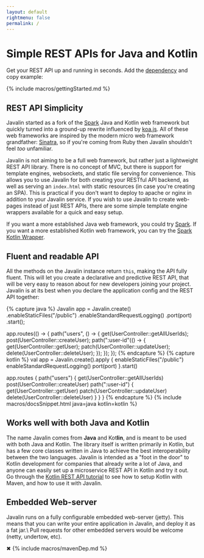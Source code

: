 ```yaml
---
layout: default
rightmenu: false
permalink: /
---
```


<h1 class="no-margin-top">Simple REST APIs for Java and Kotlin</h1>

Get your REST API up and running in seconds.
Add the <a id="dependency-modal-link" href="/download">dependency</a> and copy example:

{% include macros/gettingStarted.md %}

## REST API Simplicity
Javalin started as a fork of the [Spark](http://sparkjava.com) Java and Kotlin web framework but quickly
turned into a ground-up rewrite influenced by [koa.js](http://koajs.com/#application).
All of these web frameworks are inspired by the modern micro web framework
grandfather: [Sinatra](http://www.sinatrarb.com/), so if you're coming from Ruby then
Javalin shouldn't feel *too* unfamiliar.

Javalin is not aiming to be a full web framework, but rather
just a lightweight REST API library. There is no concept of MVC,
but there is support for template engines, websockets, and static file serving for convenience.
This allows you to use Javalin for both creating your RESTful API backend, as well as serving
an `index.html` with static resources (in case you're creating an SPA). This is practical
if you don't want to deploy to apache or nginx in addition to your Javalin service.
If you wish to use Javalin to create web-pages instead of just REST APIs,
there are some simple template engine wrappers available for a quick and easy setup.

If you want a more established Java web framework, you could try [Spark](https://github.com/perwendel/spark).
If you want a more established Kotlin web framework, you can try the [Spark Kotlin Wrapper](https://github.com/perwendel/spark-kotlin).

## Fluent and readable API
All the methods on the Javalin instance return `this`, making the API fully fluent. 
This will let you create a declarative and predictive REST API, 
that will be very easy to reason about for new developers joining your project. Javalin
is at its best when you declare the application config and the REST API
together:

{% capture java %}
Javalin app = Javalin.create()
    .enableStaticFiles("/public")
    .enableStandardRequestLogging()
    .port(port)
    .start();

app.routes(() -> {
    path("users", () -> {
        get(UserController::getAllUserIds);
        post(UserController::createUser);
        path(":user-id"(() -> {
            get(UserController::getUser);
            patch(UserController::updateUser);
            delete(UserController::deleteUser);
        });
    });
});
{% endcapture %}
{% capture kotlin %}
val app = Javalin.create().apply {
    enableStaticFiles("/public")
    enableStandardRequestLogging()
    port(port)
}.start()

app.routes {
    path("users") {
        get(UserController::getAllUserIds)
        post(UserController::createUser)
        path(":user-id") {
            get(UserController::getUser)
            patch(UserController::updateUser)
            delete(UserController::deleteUser)
        }
    }
}
{% endcapture %}
{% include macros/docsSnippet.html java=java kotlin=kotlin %}

## Works well with both Java and Kotlin
The name Javalin comes from <b>Java</b> and Kot<b>lin</b>, and is meant 
to be used with both Java and Kotlin. The library itself is written primarily in Kotlin, but has a few
core classes written in Java to achieve the best interoperability between the two languages.
Javalin is intended as a "foot in the door" to Kotlin development for companies
that already write a lot of Java, and anyone can easily set up a microservice REST API in
Kotlin and try it out.  
Go through the [Kotlin REST API tutorial](/tutorials/simple-kotlin-example)
to see how to setup Kotlin with Maven, and how to use it with Javalin.

## Embedded Web-server
Javalin runs on a fully configurable embedded web-server (jetty). This means that you can write your entire
application in Javalin, and deploy it as a fat jar.\\
Pull requests for other embedded servers would be welcome (netty, undertow, etc).

<div id="dependency-modal">
    <span class="close">✖</span>
    {% include macros/mavenDep.md %}
</div>

